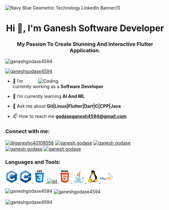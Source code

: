 ![Navy Blue Geometric Technology LinkedIn Banner(1)](https://github.com/ganeshgodase4594/ganeshgodase4594/assets/111678625/ab0420a3-ab57-4251-91bb-b03858fe8562)

<h1 align="center">Hi 👋, I'm Ganesh Software Developer</h1>
<h3 align="center">My Passion To Create Stunning And Interactive Flutter Application.</h3>

<p align="left"> <img src="https://komarev.com/ghpvc/?username=ganeshgodase4594&label=Profile%20views&color=0e75b6&style=flat" alt="ganeshgodase4594" /> </p>

<p align="left"> <a href="https://github.com/ryo-ma/github-profile-trophy"><img src="https://github-profile-trophy.vercel.app/?username=ganeshgodase4594" alt="ganeshgodase4594" /></a> </p>

<img align="right" alt="Coding" width="400" src="https://camo.githubusercontent.com/c1dcb74cc1c1835b1d716f5051499a2814c683c806b15f04b0eba492863703e9/68747470733a2f2f63646e2e6472696262626c652e636f6d2f75736572732f3733303730332f73637265656e73686f74732f363538313234332f6176656e746f2e676966">

- 🔭 I’m currently working as a **Software Developer**

- 🌱 I’m currently learning **AI And ML**

- 💬 Ask me about **Git|Linux|Flutter|Dart|C|CPP|Java**

- 📫 How to reach me **godaseganesh4594@gmail.com**

<h3 align="left">Connect with me:</h3>
<p align="left">
<a href="https://twitter.com/@ganeshg40108556" target="blank"><img align="center" src="https://raw.githubusercontent.com/rahuldkjain/github-profile-readme-generator/master/src/images/icons/Social/twitter.svg" alt="@ganeshg40108556" height="30" width="40" /></a>
<a href="https://linkedin.com/in/ganesh godase" target="blank"><img align="center" src="https://raw.githubusercontent.com/rahuldkjain/github-profile-readme-generator/master/src/images/icons/Social/linked-in-alt.svg" alt="ganesh godase" height="30" width="40" /></a>
<a href="https://fb.com/ganesh godase" target="blank"><img align="center" src="https://raw.githubusercontent.com/rahuldkjain/github-profile-readme-generator/master/src/images/icons/Social/facebook.svg" alt="ganesh godase" height="30" width="40" /></a>
<a href="https://www.hackerrank.com/ganesh godase" target="blank"><img align="center" src="https://raw.githubusercontent.com/rahuldkjain/github-profile-readme-generator/master/src/images/icons/Social/hackerrank.svg" alt="ganesh godase" height="30" width="40" /></a>
<a href="https://www.leetcode.com/ganesh godase" target="blank"><img align="center" src="https://raw.githubusercontent.com/rahuldkjain/github-profile-readme-generator/master/src/images/icons/Social/leet-code.svg" alt="ganesh godase" height="30" width="40" /></a>
</p>

<h3 align="left">Languages and Tools:</h3>
<p align="left"> <a href="https://www.cprogramming.com/" target="_blank" rel="noreferrer"> <img src="https://raw.githubusercontent.com/devicons/devicon/master/icons/c/c-original.svg" alt="c" width="40" height="40"/> </a> <a href="https://www.w3schools.com/cpp/" target="_blank" rel="noreferrer"> <img src="https://raw.githubusercontent.com/devicons/devicon/master/icons/cplusplus/cplusplus-original.svg" alt="cplusplus" width="40" height="40"/> </a> <a href="https://www.w3schools.com/css/" target="_blank" rel="noreferrer"> <img src="https://raw.githubusercontent.com/devicons/devicon/master/icons/css3/css3-original-wordmark.svg" alt="css3" width="40" height="40"/> </a> <a href="https://git-scm.com/" target="_blank" rel="noreferrer"> <img src="https://www.vectorlogo.zone/logos/git-scm/git-scm-icon.svg" alt="git" width="40" height="40"/> </a> <a href="https://www.w3.org/html/" target="_blank" rel="noreferrer"> <img src="https://raw.githubusercontent.com/devicons/devicon/master/icons/html5/html5-original-wordmark.svg" alt="html5" width="40" height="40"/> </a> <a href="https://www.java.com" target="_blank" rel="noreferrer"> <img src="https://raw.githubusercontent.com/devicons/devicon/master/icons/java/java-original.svg" alt="java" width="40" height="40"/> </a> <a href="https://www.linux.org/" target="_blank" rel="noreferrer"> <img src="https://raw.githubusercontent.com/devicons/devicon/master/icons/linux/linux-original.svg" alt="linux" width="40" height="40"/> </a> <a href="https://www.mysql.com/" target="_blank" rel="noreferrer"> <img src="https://raw.githubusercontent.com/devicons/devicon/master/icons/mysql/mysql-original-wordmark.svg" alt="mysql" width="40" height="40"/> </a> </p>

<p><img align="left" src="https://github-readme-stats.vercel.app/api/top-langs?username=ganeshgodase4594&show_icons=true&locale=en&layout=compact" alt="ganeshgodase4594" /></p>

<p>&nbsp;<img align="center" src="https://github-readme-stats.vercel.app/api?username=ganeshgodase4594&show_icons=true&locale=en" alt="ganeshgodase4594" /></p>

<p><img align="center" src="https://github-readme-streak-stats.herokuapp.com/?user=ganeshgodase4594&" alt="ganeshgodase4594" /></p>
